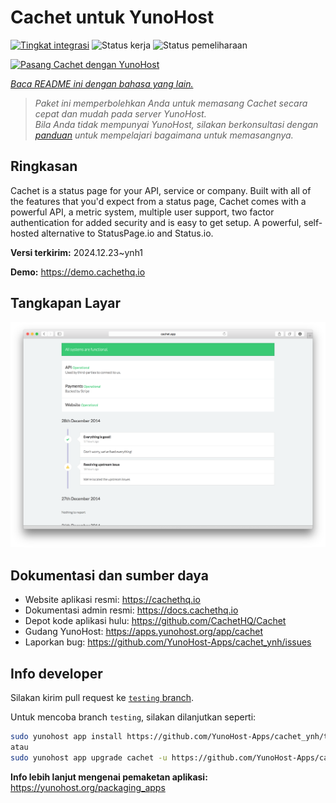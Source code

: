 <!--
N.B.: README ini dibuat secara otomatis oleh <https://github.com/YunoHost/apps/tree/master/tools/readme_generator>
Ini TIDAK boleh diedit dengan tangan.
-->

# Cachet untuk YunoHost

[![Tingkat integrasi](https://apps.yunohost.org/badge/integration/cachet)](https://ci-apps.yunohost.org/ci/apps/cachet/)
![Status kerja](https://apps.yunohost.org/badge/state/cachet)
![Status pemeliharaan](https://apps.yunohost.org/badge/maintained/cachet)

[![Pasang Cachet dengan YunoHost](https://install-app.yunohost.org/install-with-yunohost.svg)](https://install-app.yunohost.org/?app=cachet)

*[Baca README ini dengan bahasa yang lain.](./ALL_README.md)*

> *Paket ini memperbolehkan Anda untuk memasang Cachet secara cepat dan mudah pada server YunoHost.*  
> *Bila Anda tidak mempunyai YunoHost, silakan berkonsultasi dengan [panduan](https://yunohost.org/install) untuk mempelajari bagaimana untuk memasangnya.*

## Ringkasan

Cachet is a status page for your API, service or company. Built with all of the features that you'd expect from a status page, Cachet comes with a powerful API, a metric system, multiple user support, two factor authentication for added security and is easy to get setup. A powerful, self-hosted alternative to StatusPage.io and Status.io.


**Versi terkirim:** 2024.12.23~ynh1

**Demo:** <https://demo.cachethq.io>

## Tangkapan Layar

![Tangkapan Layar pada Cachet](./doc/screenshots/main-interface.png)

## Dokumentasi dan sumber daya

- Website aplikasi resmi: <https://cachethq.io>
- Dokumentasi admin resmi: <https://docs.cachethq.io>
- Depot kode aplikasi hulu: <https://github.com/CachetHQ/Cachet>
- Gudang YunoHost: <https://apps.yunohost.org/app/cachet>
- Laporkan bug: <https://github.com/YunoHost-Apps/cachet_ynh/issues>

## Info developer

Silakan kirim pull request ke [`testing` branch](https://github.com/YunoHost-Apps/cachet_ynh/tree/testing).

Untuk mencoba branch `testing`, silakan dilanjutkan seperti:

```bash
sudo yunohost app install https://github.com/YunoHost-Apps/cachet_ynh/tree/testing --debug
atau
sudo yunohost app upgrade cachet -u https://github.com/YunoHost-Apps/cachet_ynh/tree/testing --debug
```

**Info lebih lanjut mengenai pemaketan aplikasi:** <https://yunohost.org/packaging_apps>

